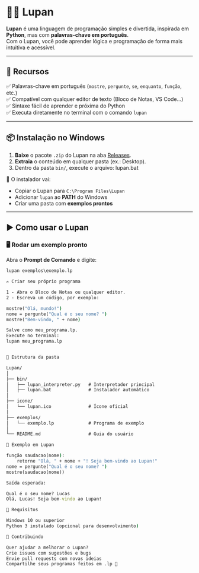 # 🐍✨ Lupan

**Lupan** é uma linguagem de programação simples e divertida, inspirada em **Python**, mas com **palavras-chave em português**.  
Com o Lupan, você pode aprender lógica e programação de forma mais intuitiva e acessível.

---

## 🚀 Recursos

✅ Palavras-chave em português (`mostre`, `pergunte`, `se`, `enquanto`, `função`, etc.)  
✅ Compatível com qualquer editor de texto (Bloco de Notas, VS Code...)  
✅ Sintaxe fácil de aprender e próxima do Python  
✅ Executa diretamente no terminal com o comando `lupan`  

---

## 📦 Instalação no Windows

1. **Baixe** o pacote `.zip` do Lupan na aba [Releases](https://github.com/SEU_USUARIO/Lupan/releases).  
2. **Extraia** o conteúdo em qualquer pasta (ex.: Desktop).  
3. Dentro da pasta `bin/`, execute o arquivo: lupan.bat


🔧 O instalador vai:  
- Copiar o Lupan para `C:\Program Files\Lupan`  
- Adicionar `lupan` ao **PATH** do Windows  
- Criar uma pasta com **exemplos prontos**  

---

## ▶️ Como usar o Lupan

### 🖥️ Rodar um exemplo pronto
Abra o **Prompt de Comando** e digite:

```bat
lupan exemplos\exemplo.lp

✍️ Criar seu próprio programa

1 - Abra o Bloco de Notas ou qualquer editor.
2 - Escreva um código, por exemplo:

mostre("Olá, mundo!")
nome = pergunte("Qual é o seu nome? ")
mostre("Bem-vindo, " + nome)

Salve como meu_programa.lp.
Execute no terminal:
lupan meu_programa.lp


📂 Estrutura da pasta

Lupan/
│
├── bin/
│   ├── lupan_interpreter.py   # Interpretador principal
│   ├── lupan.bat              # Instalador automático
│
├── icone/
│   └── lupan.ico              # Ícone oficial
│
├── exemplos/
│   └── exemplo.lp             # Programa de exemplo
│
└── README.md                  # Guia do usuário

🌟 Exemplo em Lupan

função saudacao(nome):
    retorne "Olá, " + nome + "! Seja bem-vindo ao Lupan!"
nome = pergunte("Qual é o seu nome? ")
mostre(saudacao(nome))

Saída esperada:

Qual é o seu nome? Lucas
Olá, Lucas! Seja bem-vindo ao Lupan!

📌 Requisitos

Windows 10 ou superior
Python 3 instalado (opcional para desenvolvimento)

🤝 Contribuindo

Quer ajudar a melhorar o Lupan?
Crie issues com sugestões e bugs
Envie pull requests com novas ideias
Compartilhe seus programas feitos em .lp 🎉
